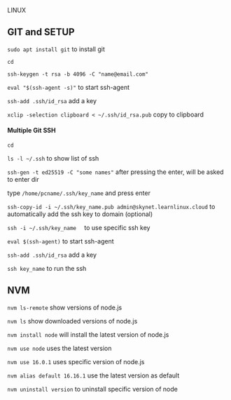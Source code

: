 LINUX
## GIT and SETUP
`sudo apt install git` to install git

`cd`

`ssh-keygen -t rsa -b 4096 -C "name@email.com"`

`eval "$(ssh-agent -s)"` to start ssh-agent

`ssh-add .ssh/id_rsa` add a key

`xclip -selection clipboard < ~/.ssh/id_rsa.pub` copy to clipboard



#### Multiple Git SSH
`cd`

`ls -l ~/.ssh` to show list of ssh

`ssh-gen -t ed25519 -C "some names"` after pressing the enter, will be asked to enter dir

type `/home/pcname/.ssh/key_name` and press enter

`ssh-copy-id -i ~/.ssh/key_name.pub admin@skynet.learnlinux.cloud` to automatically add the ssh key to domain (optional)

`ssh -i ~/.ssh/key_name  ` to use specific ssh key

`eval $(ssh-agent)` to start ssh-agent

`ssh-add .ssh/id_rsa` add a key

`ssh key_name` to run the ssh



## NVM
`nvm ls-remote` show versions of node.js

`nvm ls` show downloaded versions of node.js

`nvm install node` will install the latest version of node.js

`nvm use node` uses the latest version

`nvm use 16.0.1` uses specific version of node.js

`nvm alias default 16.16.1` use the latest version as default

`nvm uninstall version` to uninstall specific version of node



